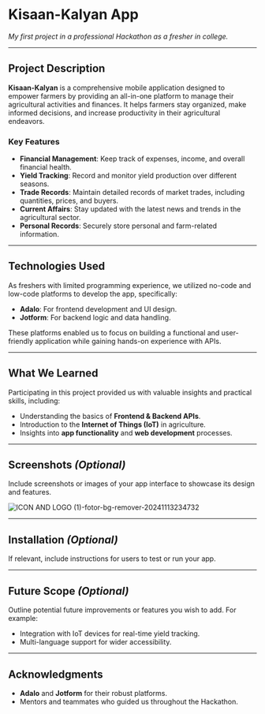 # **Kisaan-Kalyan App**  
*My first project in a professional Hackathon as a fresher in college.*

---

## **Project Description**  
**Kisaan-Kalyan** is a comprehensive mobile application designed to empower farmers by providing an all-in-one platform to manage their agricultural activities and finances. It helps farmers stay organized, make informed decisions, and increase productivity in their agricultural endeavors.

### **Key Features**  
- **Financial Management**: Keep track of expenses, income, and overall financial health.  
- **Yield Tracking**: Record and monitor yield production over different seasons.  
- **Trade Records**: Maintain detailed records of market trades, including quantities, prices, and buyers.  
- **Current Affairs**: Stay updated with the latest news and trends in the agricultural sector.  
- **Personal Records**: Securely store personal and farm-related information.

---

## **Technologies Used**  
As freshers with limited programming experience, we utilized no-code and low-code platforms to develop the app, specifically:  
- **Adalo**: For frontend development and UI design.  
- **Jotform**: For backend logic and data handling.  

These platforms enabled us to focus on building a functional and user-friendly application while gaining hands-on experience with APIs.

---

## **What We Learned**  
Participating in this project provided us with valuable insights and practical skills, including:  
- Understanding the basics of **Frontend & Backend APIs**.  
- Introduction to the **Internet of Things (IoT)** in agriculture.  
- Insights into **app functionality** and **web development** processes.  

---

## **Screenshots** *(Optional)*  
Include screenshots or images of your app interface to showcase its design and features.  

![ICON AND LOGO (1)-fotor-bg-remover-20241113234732](https://github.com/user-attachments/assets/9024a6ee-a909-451e-82b4-cced31668136)

---

## **Installation** *(Optional)*  
If relevant, include instructions for users to test or run your app.

---

## **Future Scope** *(Optional)*  
Outline potential future improvements or features you wish to add. For example:  
- Integration with IoT devices for real-time yield tracking.  
- Multi-language support for wider accessibility.  

---

## **Acknowledgments**  
- **Adalo** and **Jotform** for their robust platforms.  
- Mentors and teammates who guided us throughout the Hackathon.  
